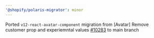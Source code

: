 ```yaml
---
'@shopify/polaris-migrator': minor
---
```


Ported `v12-react-avatar-component` migration from [Avatar] Remove customer prop and experiemntal values [#10283](https://github.com/Shopify/polaris/pull/10283) to main branch
